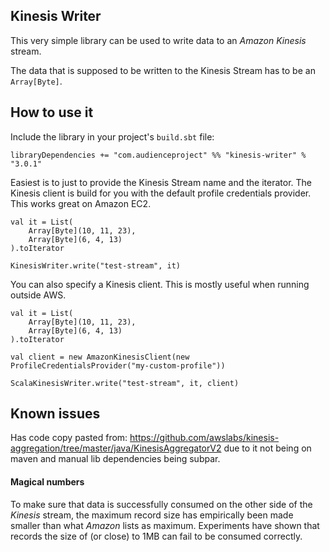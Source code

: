 ## Kinesis Writer

This very simple library can be used to write data to an _Amazon Kinesis_ stream.

The data that is supposed to be written to the Kinesis Stream has to be an `Array[Byte]`.

## How to use it

Include the library in your project's `build.sbt` file:

```
libraryDependencies += "com.audienceproject" %% "kinesis-writer" % "3.0.1"
```

Easiest is to just to provide the Kinesis Stream name and the iterator. The Kinesis client is build for you with the default profile credentials provider.
This works great on Amazon EC2.

```
val it = List(
    Array[Byte](10, 11, 23),
    Array[Byte](6, 4, 13)
).toIterator

KinesisWriter.write("test-stream", it)
```

You can also specify a Kinesis client.
This is mostly useful when running outside AWS.

```
val it = List(
    Array[Byte](10, 11, 23),
    Array[Byte](6, 4, 13)
).toIterator

val client = new AmazonKinesisClient(new ProfileCredentialsProvider("my-custom-profile"))

ScalaKinesisWriter.write("test-stream", it, client)
``` 


## Known issues

Has code copy pasted from: https://github.com/awslabs/kinesis-aggregation/tree/master/java/KinesisAggregatorV2 due to it not being on maven and manual lib dependencies being subpar.
#### Magical numbers

To make sure that data is successfully consumed on the other side of the _Kinesis_ stream, the maximum record size has empirically been made smaller than what _Amazon_ lists as maximum.
Experiments have shown that records the size of (or close) to 1MB can fail to be consumed correctly.